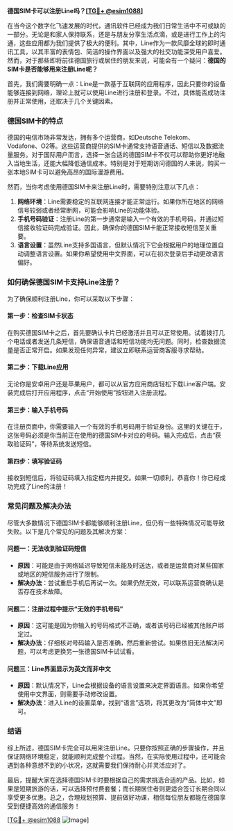 **德国SIM卡可以注册Line吗？[[TG💪+ @esim1088](https://t.me/s/esim1088)]**

在当今这个数字化飞速发展的时代，通讯软件已经成为我们日常生活中不可或缺的一部分。无论是和家人保持联系，还是与朋友分享生活点滴，或是进行工作上的沟通，这些应用都为我们提供了极大的便利。其中，Line作为一款风靡全球的即时通讯工具，以其丰富的表情包、简洁的操作界面以及强大的社交功能深受用户喜爱。然而，对于那些即将前往德国旅行或居住的朋友来说，可能会有一个疑问：**德国的SIM卡是否能够用来注册Line呢？**

首先，我们需要明确一点：Line是一款基于互联网的应用程序，因此只要你的设备能够连接到网络，理论上就可以使用Line进行注册和登录。不过，具体能否成功注册并正常使用，还取决于几个关键因素。

### **德国SIM卡的特点**

德国的电信市场非常发达，拥有多个运营商，如Deutsche Telekom、Vodafone、O2等。这些运营商提供的SIM卡通常支持语音通话、短信以及数据流量服务。对于国际用户而言，选择一张合适的德国SIM卡不仅可以帮助你更好地融入当地生活，还能大幅降低通信成本。特别是对于短期访问德国的人来说，购买一张本地SIM卡可以避免高昂的国际漫游费用。

然而，当你考虑使用德国SIM卡来注册Line时，需要特别注意以下几点：

1. **网络环境**：Line需要稳定的互联网连接才能正常运行。如果你所在地区的网络信号较弱或者经常断网，可能会影响Line的功能体验。
2. **手机号码验证**：注册Line的第一步通常是输入一个有效的手机号码，并通过短信接收验证码完成验证。因此，确保你的德国SIM卡能正常接收短信至关重要。
3. **语言设置**：虽然Line支持多国语言，但默认情况下它会根据用户的地理位置自动调整语言设置。如果你希望使用中文界面，可以在初次登录后手动更改语言偏好。

### **如何确保德国SIM卡支持Line注册？**

为了确保顺利注册Line，你可以采取以下步骤：

#### **第一步：检查SIM卡状态**
在购买德国SIM卡之后，首先要确认卡片已经激活并且可以正常使用。试着拨打几个电话或者发送几条短信，确保语音通话和短信功能均无问题。同时，检查数据流量是否正常开启。如果发现任何异常，建议立即联系运营商客服寻求帮助。

#### **第二步：下载Line应用**
无论你是安卓用户还是苹果用户，都可以从官方应用商店轻松下载Line客户端。安装完成后打开应用程序，点击“开始使用”按钮进入注册流程。

#### **第三步：输入手机号码**
在注册页面中，你需要输入一个有效的手机号码用于验证身份。这里的关键在于，这张号码必须是你当前正在使用的德国SIM卡对应的号码。输入完成后，点击“获取验证码”，等待系统发送短信。

#### **第四步：填写验证码**
接收到短信后，将验证码填入指定框内并提交。如果一切顺利，恭喜你！你已经成功完成了Line的注册！

### **常见问题及解决办法**

尽管大多数情况下德国SIM卡都能够顺利注册Line，但仍有一些特殊情况可能导致失败。以下是几个常见的问题及其解决方案：

#### **问题一：无法收到验证码短信**
- **原因**：可能是由于网络延迟导致短信未能及时送达，或者是运营商对某些国家或地区的短信服务进行了限制。
- **解决办法**：尝试重启手机后再试一次。如果仍然无效，可以联系运营商确认是否存在技术故障。

#### **问题二：注册过程中提示“无效的手机号码”**
- **原因**：这可能是因为你输入的号码格式不正确，或者该号码已经被其他账户绑定过。
- **解决办法**：仔细核对号码输入是否准确，然后重新尝试。如果依旧无法解决问题，可以考虑更换另一张德国SIM卡试试看。

#### **问题三：Line界面显示为英文而非中文**
- **原因**：默认情况下，Line会根据设备的语言设置来决定界面语言。如果你希望使用中文界面，则需要手动修改设置。
- **解决办法**：进入Line的设置菜单，找到“语言”选项，将其更改为“简体中文”即可。

### **结语**

综上所述，德国SIM卡完全可以用来注册Line。只要你按照正确的步骤操作，并且保证网络环境稳定，就能顺利完成整个过程。当然，在实际使用过程中，还可能会遇到各种意想不到的小状况，这就需要我们保持耐心并灵活应对了。

最后，提醒大家在选择德国SIM卡时要根据自己的需求挑选合适的产品。比如，如果是短期旅游的话，可以选择预付费套餐；而长期居住者则更适合签订长期合同以享受更多优惠。总之，合理规划预算、提前做好功课，相信每位朋友都能在德国享受到便捷高效的通信服务！

[[TG💪+ @esim1088](https://t.me/s/esim1088) ![Image](https://i.postimg.cc/4NQfJmqS/Snipaste-2025-05-13-00-14-12.png)]